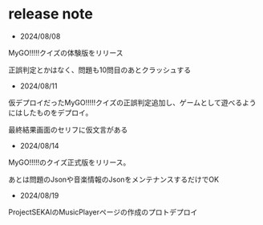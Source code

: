 # release note

- 2024/08/08

MyGO!!!!!クイズの体験版をリリース

正誤判定とかはなく、問題も10問目のあとクラッシュする

- 2024/08/11

仮デプロイだったMyGO!!!!!クイズの正誤判定追加し、ゲームとして遊べるようにはしたものをデプロイ。

最終結果画面のセリフに仮文言がある

- 2024/08/14

MyGO!!!!!のクイズ正式版をリリース。

あとは問題のJsonや音楽情報のJsonをメンテナンスするだけでOK

- 2024/08/19

ProjectSEKAIのMusicPlayerページの作成のプロトデプロイ
